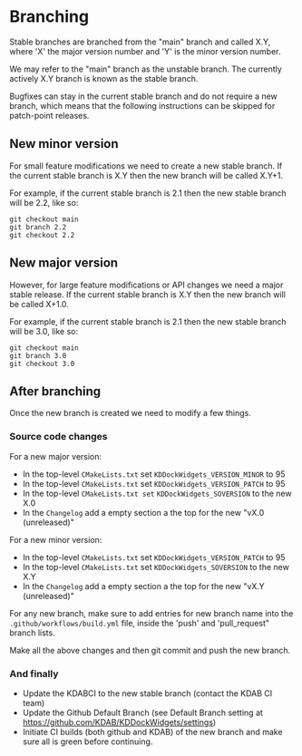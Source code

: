 # Branching

Stable branches are branched from the "main" branch and called X.Y,
where 'X' the major version number and 'Y' is the minor version number.

We may refer to the "main" branch as the unstable branch.
The currently actively X.Y branch is known as the stable branch.

Bugfixes can stay in the current stable branch and do not require a new branch, which
means that the following instructions can be skipped for patch-point releases.

## New minor version

For small feature modifications we need to create a new stable branch.
If the current stable branch is X.Y then the new branch will be called X.Y+1.

For example, if the current stable branch is 2.1 then the new stable branch will be 2.2, like so:

```shell
git checkout main
git branch 2.2
git checkout 2.2
```

## New major version

However, for large feature modifications or API changes we need a major stable release.
If the current stable branch is X.Y then the new branch will be called X+1.0.

For example, if the current stable branch is 2.1 then the new stable branch will be 3.0, like so:

```shell
git checkout main
git branch 3.0
git checkout 3.0
```

## After branching

Once the new branch is created we need to modify a few things.

### Source code changes

For a new major version:

* In the top-level `CMakeLists.txt` set `KDDockWidgets_VERSION_MINOR` to 95
* In the top-level `CMakeLists.txt` set `KDDockWidgets_VERSION_PATCH` to 95
* In the top-level `CMakeLists.txt set` `KDDockWidgets_SOVERSION` to the new X.0
* In the `Changelog` add a empty section a the top for the new "vX.0 (unreleased)"

For a new minor version:

* In the top-level `CMakeLists.txt` set `KDDockWidgets_VERSION_PATCH` to 95
* In the top-level `CMakeLists.txt` set `KDDockWidgets_SOVERSION` to the new X.Y
* In the `Changelog` add a empty section a the top for the new "vX.Y (unreleased)"

For any new branch, make sure to add entries for new branch name into the
`.github/workflows/build.yml` file,  inside the 'push' and 'pull_request" branch lists.

Make all the above changes and then git commit and push the new branch.

### And finally

* Update the KDABCI to the new stable branch (contact the KDAB CI team)
* Update the Github Default Branch (see Default Branch setting at <https://github.com/KDAB/KDDockWidgets/settings>)
* Initiate CI builds (both github and KDAB) of the new branch and make sure all is green before continuing.
